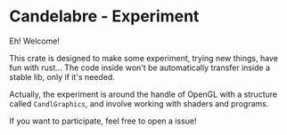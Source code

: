 # Candelabre - Experiment

Eh! Welcome!

This crate is designed to make some experiment, trying new things, have fun
with rust... The code inside won't be automatically transfer inside a stable
lib, only if it's needed.

Actually, the experiment is around the handle of OpenGL with a structure called
`CandlGraphics`, and involve working with shaders and programs.

If you want to participate, feel free to open a issue!
